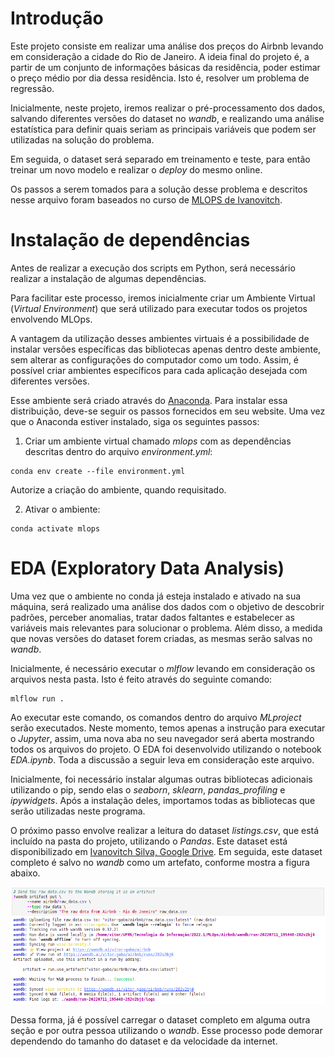 # Introdução

Este projeto consiste em realizar uma análise dos preços do Airbnb levando em consideração a cidade do Rio de Janeiro. A ideia final do projeto é, a partir de um conjunto de informações básicas da residência, poder estimar o preço médio por dia dessa residência. Isto é, resolver um problema de regressão.

Inicialmente, neste projeto, iremos realizar o pré-processamento dos dados, salvando diferentes versões do dataset no *wandb*, e realizando uma análise estatística para definir quais seriam as principais variáveis que podem ser utilizadas na solução do problema.

Em seguida, o dataset será separado em treinamento e teste, para então treinar um novo modelo e realizar o *deploy* do mesmo online.

Os passos a serem tomados para a solução desse problema e descritos nesse arquivo foram baseados no curso de [MLOPS de Ivanovitch](https://github.com/ivanovitchm/mlops). 

# Instalação de dependências

Antes de realizar a execução dos scripts em Python, será necessário realizar a instalação de algumas dependências. 

Para facilitar este processo, iremos inicialmente criar um Ambiente Virtual (*Virtual Environment*) que será utilizado para executar todos os projetos envolvendo MLOps.

A vantagem da utilização desses ambientes virtuais é a possibilidade de instalar versões específicas das bibliotecas apenas dentro deste ambiente, sem alterar as configurações do computador como um todo. Assim, é possível criar ambientes específicos para cada aplicação desejada com diferentes versões.

Esse ambiente será criado através do [Anaconda](https://www.anaconda.com/products/distribution). Para instalar essa distribuição, deve-se seguir os passos fornecidos em seu website. Uma vez que o Anaconda estiver instalado, siga os seguintes passos:

1. Criar um ambiente virtual chamado *mlops* com as dependências descritas dentro do arquivo *environment.yml*:

```
conda env create --file environment.yml
```

Autorize a criação do ambiente, quando requisitado.

2. Ativar o ambiente:

```
conda activate mlops
```

# EDA (Exploratory Data Analysis)

Uma vez que o ambiente no conda já esteja instalado e ativado na sua máquina, será realizado uma análise dos dados com o objetivo de descobrir padrões, perceber anomalias, tratar dados faltantes e estabelecer as variáveis mais relevantes para solucionar o problema. Além disso, a medida que novas versões do dataset forem criadas, as mesmas serão salvas no *wandb*. 

Inicialmente, é necessário executar o *mlflow* levando em consideração os arquivos nesta pasta. Isto é feito através do seguinte comando:

```
mlflow run .
```

Ao executar este comando, os comandos dentro do arquivo *MLproject* serão executados. Neste momento, temos apenas a instrução para executar o *Jupyter*, assim, uma nova aba no seu navegador será aberta mostrando todos os arquivos do projeto. O EDA foi desenvolvido utilizando o notebook *EDA.ipynb*. Toda a discussão a seguir leva em consideração este arquivo.

Inicialmente, foi necessário instalar algumas outras bibliotecas adicionais utilizando o pip, sendo elas o *seaborn*, *sklearn*, *pandas_profiling* e *ipywidgets*. Após a instalação deles, importamos todas as bibliotecas que serão utilizadas neste programa.

O próximo passo envolve realizar a leitura do dataset *listings.csv*, que está incluído na pasta do projeto, utilizando o *Pandas*. Este dataset está disponibilizado em [Ivanovitch Silva, Google Drive](https://drive.google.com/file/d/16zF4MHEP_bBxAEWpQgVocPupTjRRAgfP/view). Em seguida, este dataset completo é salvo no *wandb* como um artefato, conforme mostra a figura abaixo.

![Figura 1: Carregando o dataset original no wandb](./figures/figure1.png)

Dessa forma, já é possível carregar o dataset completo em alguma outra seção e por outra pessoa utilizando o *wandb*. Esse processo pode demorar dependendo do tamanho do dataset e da velocidade da internet.






